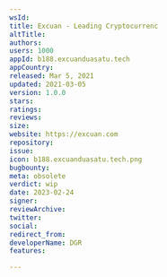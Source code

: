 ```yaml
---
wsId: 
title: Excuan - Leading Cryptocurrenc
altTitle: 
authors: 
users: 1000
appId: b188.excuanduasatu.tech
appCountry: 
released: Mar 5, 2021
updated: 2021-03-05
version: 1.0.0
stars: 
ratings: 
reviews: 
size: 
website: https://excuan.com
repository: 
issue: 
icon: b188.excuanduasatu.tech.png
bugbounty: 
meta: obsolete
verdict: wip
date: 2023-02-24
signer: 
reviewArchive: 
twitter: 
social: 
redirect_from: 
developerName: DGR
features: 

---
```


